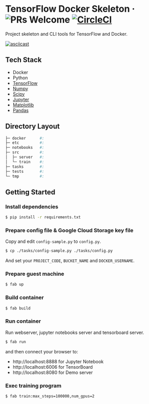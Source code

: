 # TensorFlow Docker Skeleton &middot; ![PRs Welcome](https://img.shields.io/badge/PRs-welcome-brightgreen.svg) [![CircleCI](https://circleci.com/gh/tokuda109/tensorflow-docker-skeleton/tree/master.svg?style=svg&circle-token=47409f3138010c606f60e578b53022f8bf22ae07)](https://circleci.com/gh/tokuda109/tensorflow-docker-skeleton/tree/master)

Project skeleton and CLI tools for TensorFlow and Docker.

[![asciicast](https://asciinema.org/a/140327.png)](https://asciinema.org/a/140327)

## Tech Stack

* Docker
* Python
* [TensorFlow](https://www.tensorflow.org)
* [Numpy](http://www.numpy.org)
* [Scipy](https://www.scipy.org)
* [Jupyter](http://jupyter.org)
* [Matplotlib](https://matplotlib.org)
* [Pandas](http://pandas.pydata.org)

## Directory Layout

```sh
├─ docker      #:
├─ etc         #:
├─ notebooks   #:
├─ src         #:
│  ├─ server   #:
│  └─ train    #:
├─ tasks       #:
├─ tests       #:
└─ tmp         #:
```

## Getting Started

### Install dependencies

```sh
$ pip install -r requirements.txt
```

### Prepare config file & Google Cloud Storage key file

Copy and edit `config-sample.py` to `config.py`.

```sh
$ cp ./tasks/config-sample.py ./tasks/config.py
```

And set your `PROJECT_CODE`, `BUCKET_NAME` and `DOCKER_USERNAME`.

### Prepare guest machine

```sh
$ fab up
```

### Build container

```sh
$ fab build
```

### Run container

Run webserver, jupyter notebooks server and tensorboard server.

```sh
$ fab run
```

and then connect your browser to:

* http://localhost:8888 for Jupyter Notebook
* http://localhost:6006 for TensorBoard
* http://localhost:8080 for Demo server

### Exec training program

```sh
$ fab train:max_steps=100000,num_gpus=2
```
